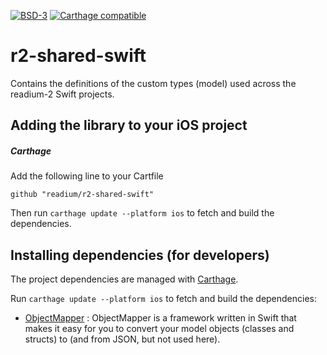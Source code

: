 [![BSD-3](https://img.shields.io/badge/License-BSD--3-brightgreen.svg)](https://opensource.org/licenses/BSD-3-Clause)
[![Carthage compatible](https://img.shields.io/badge/Carthage-compatible-4BC51D.svg?style=flat)](https://github.com/Carthage/Carthage)
# r2-shared-swift

Contains the definitions of the custom types (model) used across the readium-2 Swift projects.

## Adding the library to your iOS project

##### Carthage

Add the following line to your Cartfile

`github "readium/r2-shared-swift"`

Then run `carthage update --platform ios` to fetch and build the dependencies.

## Installing dependencies (for developers)

The project dependencies are managed with [Carthage](https://github.com/Carthage/Carthage). 

Run `carthage update --platform ios` to fetch and build the dependencies:

  - [ObjectMapper](https://github.com/Hearst-DD/ObjectMapper) : ObjectMapper is a framework written in Swift that makes it easy for you to convert your model objects (classes and structs) to (and from JSON, but not used here).
